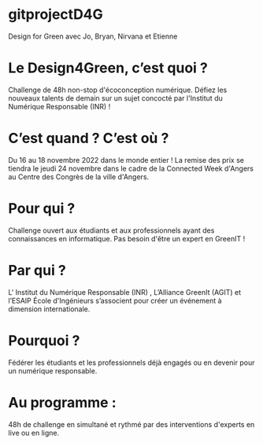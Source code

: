 # gitprojectD4G
Design for Green avec Jo, Bryan, Nirvana et Etienne

# Le Design4Green, c’est quoi ?
Challenge de 48h non-stop d'écoconception numérique. Défiez les nouveaux talents de demain sur un sujet concocté par l'Institut du Numérique Responsable (INR) !

# C’est quand ? C’est où ?
Du 16 au 18 novembre 2022 dans le monde entier ! 
La remise des prix se tiendra le jeudi 24 novembre dans le cadre de la Connected Week d'Angers au Centre des Congrès de la ville d'Angers.

# Pour qui ?
Challenge ouvert aux étudiants et aux professionnels ayant des connaissances en informatique. Pas besoin d'être un expert en GreenIT !

# Par qui ?
L' Institut du Numérique Responsable (INR) , L’Alliance GreenIt (AGIT) et l’ESAIP École d'Ingénieurs s’associent pour créer un événement à dimension internationale.

# Pourquoi ?
Fédérer les étudiants et les professionnels déjà engagés ou en devenir pour un numérique responsable.

# Au programme :
48h de challenge en simultané et rythmé par des interventions d'experts en live ou en ligne.
